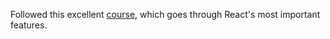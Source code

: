 Followed this excellent [course](https://www.udemy.com/course/react-the-complete-guide-incl-redux), which goes through React's most important features.
